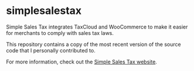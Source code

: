 # simplesalestax
Simple Sales Tax integrates TaxCloud and WooCommerce to make it easier for merchants to comply with sales tax laws.

This repository contains a copy of the most recent version of the source code that I personally contributed to.

For more information, check out the [Simple Sales Tax website](https://simplesalestax.com).
